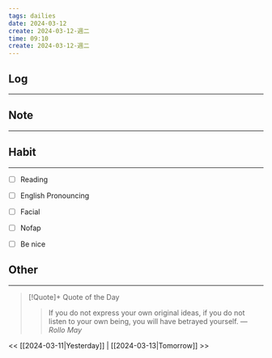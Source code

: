 ```yaml
---
tags: dailies  
date: 2024-03-12
create: 2024-03-12-週二
time: 09:10
create: 2024-03-12-週二
---
```


## Log
---


## Note
---


## Habit
---
- [ ] Reading
- [ ] English Pronouncing
- [ ] Facial
- [ ] Nofap
- [ ] Be nice


## Other
---

> [!Quote]+ Quote of the Day
> > If you do not express your own original ideas, if you do not listen to your own being, you will have betrayed yourself.
> — <cite>Rollo May</cite>

<< [[2024-03-11|Yesterday]] | [[2024-03-13|Tomorrow]] >>